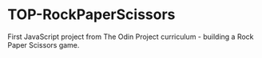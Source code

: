 # TOP-RockPaperScissors
First JavaScript project from The Odin Project curriculum - building a Rock Paper Scissors game.
